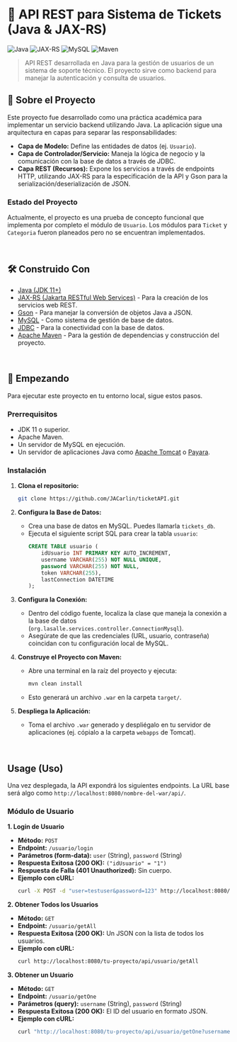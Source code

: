 # 🚀 API REST para Sistema de Tickets (Java & JAX-RS)

![Java](https://img.shields.io/badge/Java-ED8B00?style=for-the-badge&logo=openjdk&logoColor=white)
![JAX-RS](https://img.shields.io/badge/JAX--RS-orange?style=for-the-badge)
![MySQL](https://img.shields.io/badge/MySQL-4479A1?style=for-the-badge&logo=mysql&logoColor=white)
![Maven](https://img.shields.io/badge/Maven-C71A36?style=for-the-badge&logo=apache-maven&logoColor=white)

> API REST desarrollada en Java para la gestión de usuarios de un sistema de soporte técnico. El proyecto sirve como backend para manejar la autenticación y consulta de usuarios.

## 📜 Sobre el Proyecto

Este proyecto fue desarrollado como una práctica académica para implementar un servicio backend utilizando Java. La aplicación sigue una arquitectura en capas para separar las responsabilidades:

* **Capa de Modelo:** Define las entidades de datos (ej. `Usuario`).
* **Capa de Controlador/Servicio:** Maneja la lógica de negocio y la comunicación con la base de datos a través de JDBC.
* **Capa REST (Recursos):** Expone los servicios a través de endpoints HTTP, utilizando JAX-RS para la especificación de la API y Gson para la serialización/deserialización de JSON.

### Estado del Proyecto
Actualmente, el proyecto es una prueba de concepto funcional que implementa por completo el módulo de `Usuario`. Los módulos para `Ticket` y `Categoria` fueron planeados pero no se encuentran implementados.

<br>

## 🛠️ Construido Con

* [Java (JDK 11+)](https://www.oracle.com/java/technologies/downloads/)
* [JAX-RS (Jakarta RESTful Web Services)](https://projects.eclipse.org/projects/ee4j.jaxrs) - Para la creación de los servicios web REST.
* [Gson](https://github.com/google/gson) - Para manejar la conversión de objetos Java a JSON.
* [MySQL](https://www.mysql.com/) - Como sistema de gestión de base de datos.
* [JDBC](https://docs.oracle.com/javase/tutorial/jdbc/basics/index.html) - Para la conectividad con la base de datos.
* [Apache Maven](https://maven.apache.org/) - Para la gestión de dependencias y construcción del proyecto.

<br>

## 🚀 Empezando

Para ejecutar este proyecto en tu entorno local, sigue estos pasos.

### Prerrequisitos

* JDK 11 o superior.
* Apache Maven.
* Un servidor de MySQL en ejecución.
* Un servidor de aplicaciones Java como [Apache Tomcat](https://tomcat.apache.org/) o [Payara](https://www.payara.fish/).

### Instalación

1.  **Clona el repositorio:**
    ```bash
    git clone https://github.com/JACarlin/ticketAPI.git
    ```
2.  **Configura la Base de Datos:**
    * Crea una base de datos en MySQL. Puedes llamarla `tickets_db`.
    * Ejecuta el siguiente script SQL para crear la tabla `usuario`:
        ```sql
        CREATE TABLE usuario (
            idUsuario INT PRIMARY KEY AUTO_INCREMENT,
            username VARCHAR(255) NOT NULL UNIQUE,
            password VARCHAR(255) NOT NULL,
            token VARCHAR(255),
            lastConnection DATETIME
        );
        ```
3.  **Configura la Conexión:**
    * Dentro del código fuente, localiza la clase que maneja la conexión a la base de datos (`org.lasalle.services.controller.ConnectionMysql`).
    * Asegúrate de que las credenciales (URL, usuario, contraseña) coincidan con tu configuración local de MySQL.

4.  **Construye el Proyecto con Maven:**
    * Abre una terminal en la raíz del proyecto y ejecuta:
        ```bash
        mvn clean install
        ```
    * Esto generará un archivo `.war` en la carpeta `target/`.

5.  **Despliega la Aplicación:**
    * Toma el archivo `.war` generado y despliégalo en tu servidor de aplicaciones (ej. cópialo a la carpeta `webapps` de Tomcat).

<br>

## Usage (Uso)

Una vez desplegada, la API expondrá los siguientes endpoints. La URL base será algo como `http://localhost:8080/nombre-del-war/api/`.

### Módulo de Usuario

**1. Login de Usuario**
* **Método:** `POST`
* **Endpoint:** `/usuario/login`
* **Parámetros (form-data):** `user` (String), `password` (String)
* **Respuesta Exitosa (200 OK):** `("idUsuario" = "1")`
* **Respuesta de Falla (401 Unauthorized):** Sin cuerpo.
* **Ejemplo con cURL:**
    ```bash
    curl -X POST -d "user=testuser&password=123" http://localhost:8080/tu-proyecto/api/usuario/login
    ```

**2. Obtener Todos los Usuarios**
* **Método:** `GET`
* **Endpoint:** `/usuario/getAll`
* **Respuesta Exitosa (200 OK):** Un JSON con la lista de todos los usuarios.
* **Ejemplo con cURL:**
    ```bash
    curl http://localhost:8080/tu-proyecto/api/usuario/getAll
    ```

**3. Obtener un Usuario**
* **Método:** `GET`
* **Endpoint:** `/usuario/getOne`
* **Parámetros (query):** `username` (String), `password` (String)
* **Respuesta Exitosa (200 OK):** El ID del usuario en formato JSON.
* **Ejemplo con cURL:**
    ```bash
    curl "http://localhost:8080/tu-proyecto/api/usuario/getOne?username=testuser&password=123"
    ```

<br>
